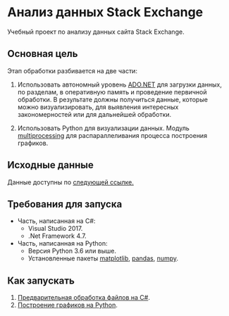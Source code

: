 # Анализ данных Stack Exchange

Учебный проект по анализу данных сайта Stack Exchange.

## Основная цель

Этап обработки разбивается на две части:

1. Использовать автономный уровень [ADO.NET](https://docs.microsoft.com/en-us/dotnet/framework/data/adonet/) для загрузки данных, по разделам, в оперативную память и проведение первичной обработки. В результате должны получиться данные, которые можно визуализировать, для выявления интересных закономерностей или для дальнейшей обработки.

2. Использовать Python для визуализации данных. Модуль [multiprocessing](https://docs.python.org/3.6/library/multiprocessing.html) для распараллеливания процесса построения графиков. 

## Исходные данные

Данные доступны по [следующей ссылке.](https://archive.org/details/stackexchange)

## Требования для запуска 

* Часть, написанная на C#:
  * Visual Studio 2017.
  * .Net Framework 4.7.
* Часть, написанная на Python:
  * Версия Python 3.6 или выше.
  * Установленные пакеты [matplotlib](https://matplotlib.org/), [pandas](http://pandas.pydata.org/), [numpy](http://www.numpy.org/).

## Как запускать

1. [Предварительная обработка файлов на C#](/Src/CSharp/README.md).
2. [Построение графиков на Python](/Src/Python/README.md).

